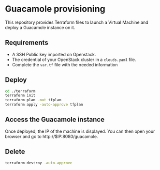 # Guacamole provisioning

This repository provides Terraform files to launch a Virtual Machine and deploy a Guacamole instance on it.

## Requirements

- A SSH Public key imported on Openstack. 
- The credential of your OpenStack cluster in a `clouds.yaml` file.
- Complete the `var.tf` file with the needed information

## Deploy

```bash
cd ./terraform
terraform init
terraform plan -out tfplan
terraform apply -auto-approve tfplan
```

## Access the Guacamole instance

Once deployed, the IP of the machine is displayed. You can then open your browser and go to http://$IP:8080/guacamole.

## Delete

```bash
terraform destroy -auto-approve
```
